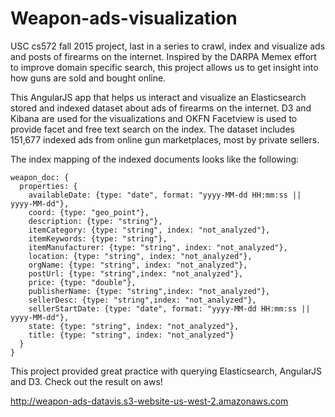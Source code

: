 Weapon-ads-visualization
========================
USC cs572 fall 2015 project, last in a series to crawl, index and visualize ads and posts of firearms on the internet.
Inspired by the DARPA Memex effort to improve domain specific search, this project allows us to get insight into how guns are sold and bought
online.

This AngularJS app that helps us interact and visualize an Elasticsearch stored and indexed dataset about ads of firearms on the internet. 
D3 and Kibana are used for the visualizations and OKFN Facetview is used to provide facet and free text search on the index. The dataset includes
151,677 indexed ads from online gun marketplaces, most by private sellers. 

The index mapping of the indexed documents looks like the following:

```
weapon_doc: {
  properties: {
    availableDate: {type: "date", format: "yyyy-MM-dd HH:mm:ss || yyyy-MM-dd"},
    coord: {type: "geo_point"},
    description: {type: "string"},
    itemCategory: {type: "string", index: "not_analyzed"},
    itemKeywords: {type: "string"},
    itemManufacturer: {type: "string", index: "not_analyzed"},
    location: {type: "string", index: "not_analyzed"},
    orgName: {type: "string", index: "not_analyzed"},
    postUrl: {type: "string",index: "not_analyzed"},
    price: {type: "double"},
    publisherName: {type: "string",index: "not_analyzed"},
    sellerDesc: {type: "string",index: "not_analyzed"},
    sellerStartDate: {type: "date", format: "yyyy-MM-dd HH:mm:ss || yyyy-MM-dd"},
    state: {type: "string", index: "not_analyzed"},
    title: {type: "string", index: "not_analyzed"}
  }
}
```

This project provided great practice with querying Elasticsearch, AngularJS and D3. Check out the result on aws!

http://weapon-ads-datavis.s3-website-us-west-2.amazonaws.com

